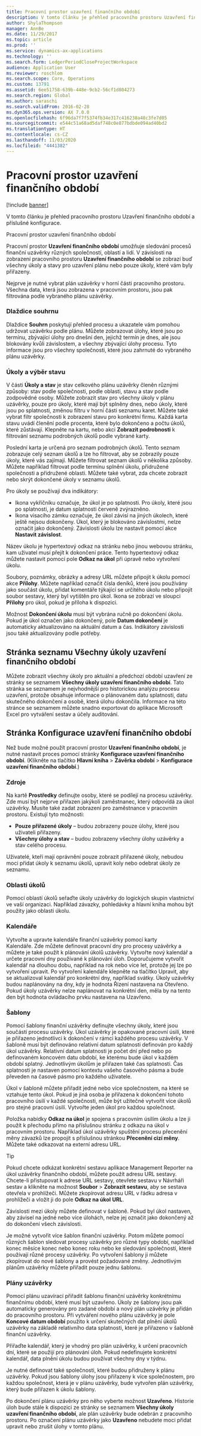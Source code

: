 ```yaml
---
title: Pracovní prostor uzavření finančního období
description: V tomto článku je přehled pracovního prostoru Uzavření finančního období a příslušné konfigurace.
author: ShylaThompson
manager: AnnBe
ms.date: 11/29/2017
ms.topic: article
ms.prod: ''
ms.service: dynamics-ax-applications
ms.technology: ''
ms.search.form: LedgerPeriodCloseProjectWorkspace
audience: Application User
ms.reviewer: roschlom
ms.search.scope: Core, Operations
ms.custom: 13791
ms.assetid: 6ee51758-639b-448e-9cb2-56cf1d804273
ms.search.region: Global
ms.author: saraschi
ms.search.validFrom: 2016-02-28
ms.dyn365.ops.version: AX 7.0.0
ms.openlocfilehash: 6f96da7f7f5374fb34e317c416238a48c3fe7d05
ms.sourcegitcommit: e544c51a68ad5daf748c0e877bdbde094ad40bd2
ms.translationtype: HT
ms.contentlocale: cs-CZ
ms.lasthandoff: 11/03/2020
ms.locfileid: "4441382"
---
```

# <a name="financial-period-close-workspace"></a>Pracovní prostor uzavření finančního období

[!include [banner](../includes/banner.md)]

V tomto článku je přehled pracovního prostoru Uzavření finančního období a příslušné konfigurace.

Pracovní prostor uzavření finančního období

Pracovní prostor **Uzavření finančního období** umožňuje sledování procesů finanční uzávěrky různých společností, oblastí a lidí. V závislosti na zobrazení pracovního prostoru **Uzavření finančního období** se zobrazí buď všechny úkoly a stavy pro uzavření plánu nebo pouze úkoly, které vám byly přiřazeny. 

Nejprve je nutné vybrat plán uzávěrky v horní části pracovního prostoru. Všechna data, která jsou zobrazena v pracovním prostoru, jsou pak filtrována podle vybraného plánu uzávěrky.

### <a name="summary-tiles"></a>Dlaždice souhrnu

Dlaždice **Souhrn** poskytují přehled procesu a ukazatele vám pomohou udržovat uzávěrku podle plánu. Můžete zobrazovat úlohy, které jsou po termínu, zbývající úlohy pro dnešní den, jejichž termín je dnes, ale jsou blokovány kvůli závislostem, a všechny zbývající úlohy procesu. Tyto informace jsou pro všechny společnosti, které jsou zahrnuté do vybraného plánu uzávěrky.

### <a name="tasks-and-status-section"></a>Úkoly a výběr stavu

V části **Úkoly a stav** je stav celkového plánu uzávěrky členěn různými způsoby: stav podle společnosti, podle oblasti, stavu a stav podle zodpovědné osoby. Můžete zobrazit stav pro všechny úkoly v plánu uzávěrky, pouze pro úkoly, které mají být splněny dnes, nebo úkoly, které jsou po splatnosti, změnou filtru v horní části seznamu karet. Můžete také vybrat filtr společnosti k zobrazení stavu pro konkrétní firmu. Každá karta stavu uvádí členění podle procenta, které bylo dokončeno a počtu úkolů, které zůstávají. Klepněte na kartu, nebo akci **Zobrazit podrobnosti** k filtrování seznamu podrobných úkolů podle vybrané karty. 

Poslední karta je určená pro seznam podrobných úkolů. Tento seznam zobrazuje celý seznam úkolů a lze ho filtrovat, aby se zobrazily pouze úkoly, které vás zajímají. Můžete filtrovat seznam úkolů v několika způsoby. Můžete například filtrovat podle termínu splnění úkolu, přidružené společnosti a přidružené oblasti. Můžete také vybrat, zda chcete zobrazit nebo skrýt dokončené úkoly v seznamu úkolů. 

Pro úkoly se používají dva indikátory:

-   Ikona vykřičníku označuje, že úkol je po splatnosti. Pro úkoly, které jsou po splatnosti, je datum splatnosti červeně zvýrazněno.
-   Ikona visacího zámku označuje, že úkol závisí na jiných úkolech, které ještě nejsou dokončeny. Úkol, který je blokováno závislostmi, nelze označit jako dokončený. Závislosti úkolu lze nastavit pomocí akce **Nastavit závislost**.

Název úkolu je hypertextový odkaz na stránku nebo jinou webovou stránku, kam uživatel musí přejít k dokončení práce. Tento hypertextový odkaz můžete nastavit pomocí pole **Odkaz na úkol** při úpravě nebo vytvoření úkolu. 

Soubory, poznámky, obrázky a adresy URL můžete připojit k úkolu pomocí akce **Přílohy**. Můžete například označit čísla deníků, které jsou používány jako součást úkolu, přidat komentáře týkající se určitého úkolu nebo připojit soubor sestavy, který byl vytištěn pro úkol. Ikona se zobrazí ve sloupci **Přílohy** pro úkol, pokud je příloha k dispozici. 

Možnost **Dokončení úkolu** musí být vybrána ručně po dokončení úkolu. Pokud je úkol označen jako dokončený, pole **Datum dokončení** je automaticky aktualizováno na aktuální datum a čas. Indikátory závislosti jsou také aktualizovány podle potřeby.

## <a name="all-financial-period-close-tasks-list-page"></a>Stránka seznamu Všechny úkoly uzavření finančního období
Můžete zobrazit všechny úkoly pro aktuální a předchozí období uzavření ze stránky se seznamem **Všechny úkoly uzavření finančního období**. Tato stránka se seznamem je nejvhodnější pro historickou analýzu procesu uzavření, protože obsahuje informace o plánovaném datu splatnosti, datu skutečného dokončení a osobě, která úlohu dokončila. Informace na této stránce se seznamem můžete snadno exportovat do aplikace Microsoft Excel pro vytváření sestav a účely auditování.

## <a name="financial-period-close-configuration-page"></a>Stránka Konfigurace uzavření finančního období
Než bude možné použít pracovní prostor **Uzavření finančního období**, je nutné nastavit proces pomocí stránky **Konfigurace uzavření finančního období**. (Klikněte na tlačítko **Hlavní kniha** &gt; **Závěrka období** &gt; **Konfigurace uzavření finančního období**.)

### <a name="resources"></a>Zdroje

Na kartě **Prostředky** definujte osoby, které se podílejí na procesu uzávěrky. Zde musí být nejprve přiřazen jakýkoli zaměstnanec, který odpovídá za úkol uzávěrky. Musíte také zadat zobrazení pro zaměstnance v pracovním prostoru. Existují tyto možnosti:

-   **Pouze přiřazené úkoly** – budou zobrazeny pouze úlohy, které jsou uživateli přiřazeny.
-   **Všechny úlohy a stav** – budou zobrazeny všechny úlohy uzávěrky a stav celého procesu.

Uživatelé, kteří mají oprávnění pouze zobrazit přiřazené úkoly, nebudou moci přidat úkoly k seznamu úkolů, upravit koly nebo odebrat úkoly ze seznamu.

### <a name="task-areas"></a>Oblasti úkolů

Pomocí oblastí úkolů seřaďte úkoly uzávěrky do logických skupin vlastnictví ve vaší organizaci. Například závazky, pohledávky a hlavní kniha mohou být použity jako oblasti úkolu.

### <a name="calendars"></a>Kalendáře

Vytvořte a upravte kalendáře finanční uzávěrky pomocí karty Kalendáře. Zde můžete definovat pracovní dny pro procesy uzávěrky a můžete je také použít k plánování úkolů uzávěrky.  Vytvořte nový kalendář a určete pracovní dny používané k plánování úloh.  Doporučujeme vytvořit kalendář na dlouhou dobu, například na rok nebo více let, protože jej lze po vytvoření upravit.  Po vytvoření kalendáře klepněte na tlačítko Upravit, aby se aktualizoval kalendář pro konkrétní dny, například svátky.  Úkoly uzávěrky budou naplánovány na dny, kdy je hodnota Řízení nastavena na Otevřeno.  Pokud úkoly uzávěrky nelze naplánovat na konkrétní den, měla by na tento den být hodnota ovládacího prvku nastavena na Uzavřeno.

### <a name="templates"></a>Šablony

Pomocí šablony finanční uzávěrky definujte všechny úkoly, které jsou součástí procesu uzávěrky. Úkol uzávěrky je opakované pracovní úsilí, které je přiřazeno jednotlivci k dokončení v rámci každého procesu uzávěrky. V šabloně musí být definováno relativní datum splatnosti definován pro každý úkol uzávěrky. Relativní datum splatnosti je počet dní před nebo po definovaném koncovém datu období, ke kterému bude úkol v každém období splatný. Jednotlivým úkolům je přiřazen také čas splatnosti. Čas splatnosti je nastaven pomocí kontextu vašeho časového pásma a bude převeden na časové pásmo pro každého uživatele. 

Úkol v šabloně můžete přiřadit jedné nebo více společnostem, na které se vztahuje tento úkol. Pokud je jiná osoba je přiřazena k dokončení tohoto pracovního úsilí v každé společnosti, může být užitečné vytvořit více úkolů pro stejné pracovní úsilí. Vytvořte jeden úkol pro každou společnost. 

Položka nabídky **Odkaz na úkol** je spojena s pracovním úsilím úkolu a lze ji použít k přechodu přímo na příslušnou stránku z odkazu na úkol v pracovním prostoru. Například úkol uzávěrky spuštění procesu přecenění měny závazků lze propojit s příslušnou stránkou **Přecenění cizí měny**. Můžete také odkazovat na externí adresu URL. 

> [!TIP]
> Pokud chcete odkázat konkrétní sestavu aplikace Management Reporter na úkol uzávěrky finančního období, můžete použít adresu URL sestavy. Chcete-li přistupovat k adrese URL sestavy, otevřete sestavu v Návrháři sestav a klikněte na možnost **Soubor** &gt; **Zobrazit sestavu**, aby se sestava otevřela v prohlížeči. Můžete zkopírovat adresu URL v řádku adresa v prohlížeči a vložit ji do pole **Odkaz na úkol** **URL**. 

Závislosti mezi úkoly můžete definovat v šabloně. Pokud byl úkol nastaven, aby závisel na jedné nebo více úlohách, nelze jej označit jako dokončený až do dokončení všech závislosti. 

Je možné vytvořit více šablon finanční uzávěrky. Potom můžete pomocí různých šablon sledovat procesy uzávěrky pro různé typy období, například konec měsíce konec nebo konec roku nebo ke sledování společností, které používají různé procesy uzávěrky. Po vytvoření šablony ji můžete zkopírovat do nové šablony a provést požadované změny. Jednotlivým plánům uzávěrky můžete přiřadit pouze jednu šablonu.

### <a name="closing-schedules"></a>Plány uzávěrky

Pomocí plánu uzavírací přiřadit šablonu finanční uzávěrky konkrétnímu finančnímu období, které musí být uzavřeno. Úkoly ze šablony jsou pak automaticky generovány pro zadané období a nový plán uzávěrky je přidán do pracovního prostoru. Při vytváření nového plánu uzávěrky je pole **Koncové datum období** použito k určení skutečných dat plnění úkolů uzávěrky na základě relativního data splatnosti, které je přiřazeno v šabloně finanční uzávěrky. 

Přiřaďte kalendář, který je vhodný pro plán uzávěrky, k určení pracovních dní, které se použijí pro plánování úloh. Pokud nedefinujete konkrétní kalendář, data plnění úkolu budou používat všechny dny v týdnu. 

Je nutné definovat také společnosti, které budou přidruženy k plánu uzávěrky. Pokud jsou šablony úlohy jsou přiřazeny k více společnostem, pro každou společnost, která je v plánu uzávěrky, bude vytvořen plán uzávěrky, který bude přiřazen k úkolu šablony. 

Po dokončení plánu uzávěrky pro něho vyberte možnost **Uzavřeno**. Historie úloh bude stále k dispozici ze stránky se seznamem **Všechny úkoly uzavření finančního období**, ale plán uzávěrky bude odebrán z pracovního prostoru. Po označení plánu uzávěrky jako **Uzavřeno** nebudete moci přidat upravit nebo zrušit úlohy v tomto plánu.



